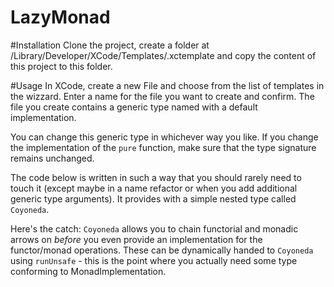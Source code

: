 # LazyMonad


#Installation
Clone the project, create a folder at /Library/Developer/XCode/Templates/<YourTemplateName>.xctemplate and copy the content of this project to this folder.


#Usage
In XCode, create a new File and choose <YourTemplateName> from the list of templates in the wizzard. Enter a name for the file you want to create and confirm. The file you create contains a generic type named <YourTemplateName> with a default implementation.


You can change this generic type in whichever way you like. If you change the implementation of the ```pure``` function, make sure that the type signature remains unchanged.


The code below <YourTemplateName> is written in such a way that you should rarely need to touch it (except maybe in a name refactor or when you add additional generic type arguments). It provides <YourTemplateName> with a simple nested type called ```Coyoneda```.

Here's the catch: ```Coyoneda``` allows you to chain functorial and monadic arrows on <YourTemplateName> *before* you even provide an implementation for the functor/monad operations. These can be dynamically handed to ```Coyoneda``` using ```runUnsafe``` - this is the point where you actually need some type conforming to <YourTemplateName>MonadImplementation.
